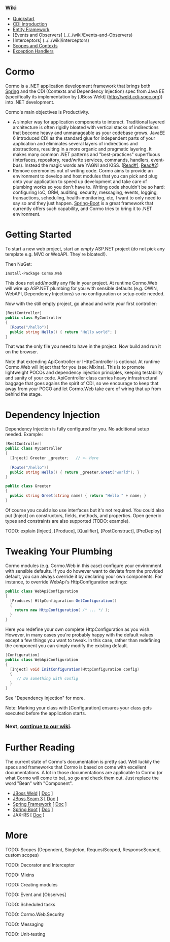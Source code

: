 ### [Wiki](../../wiki)
- [Quickstart](../../wiki/quickstart)
- [CDI Introduction](../../wiki/introduction)
- [Entity Framework](../../wiki/Cormo.Data.EntityFramework)
- [Events and Observers] (../../wiki/Events-and-Observers)
- [Interceptors] (../../wiki/interceptors)
- [Scopes and Contexts](../../wiki/Scopes-and-Contexts)
- [Exception Handlers](../../wiki/Exception-Handlers)

# Cormo
Cormo is a .NET application development framework that brings both [Spring](http://spring.io) and the CDI (Contexts and Dependency Injection) spec from Java EE (specifically its implementation by [JBoss Weld] (http://weld.cdi-spec.org)) into .NET development.

Cormo's main objectives is Productivity.
* A simpler way for application components to interact. Traditional layered architecture is often rigidly bloated with vertical stacks of indirections that become heavy and unmanageable as your codebase grows. JavaEE 6 introduced CDI as the standard glue for independent parts of your application and eliminates several layers of indirections and abstractions, resulting in a more organic and pragmatic layering. It makes many common .NET patterns and "best-practices" superfluous (interfaces, repository, read/write services, commands, handlers, event-bus). Instead the magic words are YAGNI and KISS. ([Read#1](http://www.oracle.com/au/products/database/o11java-195110.html), [Read#2](http://antoniogoncalves.org/2013/10/29/several-architectural-styles-with-java-ee-7/))
* Remove ceremonies out of writing code. Cormo aims to provide an environment to develop and host modules that you can pick and plug onto your application to speed up development and take care of plumbing works so you don't have to. Writing code shouldn't be so hard: configuring IoC, ORM, auditing, security, messaging, events, logging, transactions, scheduling, health-monitoring, etc, I want to only need to say so and they just happen. [Spring-Boot](http://projects.spring.io/spring-boot/) is a great framework that currently offers such capability, and Cormo tries to bring it to .NET environment.

# Getting Started
To start a new web project, start an *empty* ASP.NET project (do not pick any template e.g. MVC or WebAPI. They're bloated!).

Then NuGet:
```
Install-Package Cormo.Web
```
This does not add/modify any file in your project. At runtime Cormo.Web will wire up ASP.NET plumbing for you with sensible defaults (e.g. OWIN, WebAPI, Dependency Injections) so no configuration or setup code needed.

Now with the still empty project, go ahead and write your first controller:
```csharp
[RestController]
public class MyController
{
  [Route("/hello")]
  public string Hello() { return "Hello world"; }  
}
```
That was the only file you need to have in the project. Now build and run it on the browser.

Note that extending ApiController or IHttpController is optional. At runtime Cormo.Web will inject that for you (see: Mixins). This is to promote lightweight POCOs and dependency injection principles, keeping testability and sanity of your code. ApiController class carries heavy infrastructural baggage that goes agains the spirit of CDI, so we encourage to keep that away from your POCO and let Cormo.Web take care of wiring that up from behind the stage.

# Dependency Injection
Dependency Injection is fully configured for you. No additional setup needed.
Example:
```csharp
[RestController]
public class MyController
{
  [Inject] Greeter _greeter;   // <- Here
  
  [Route("/hello")]
  public string Hello() { return _greeter.Greet("world"); }  
}

public class Greeter
{
  public string Greet(string name) { return "Hello " + name; }
}
```
Of course you could also use interfaces but it's not required. You could also put [Inject] on constructors, fields, methods, and properties. Open generic types and constraints are also supported (TODO: example).

TODO: explain [Inject], [Produce], [Qualifier], [PostConstruct], [PreDeploy]

# Tweaking Your Plumbing
Cormo modules (e.g. Cormo.Web in this case) configure your environment with sensible defaults. If you do however want to deviate from the provided default, you can always override it by declaring your own components. For instance, to override WebApi's HttpConfiguration settings:
```csharp
public class WebApiConfiguration
{
  [Produces] HttpConfiguration GetConfiguration()
  {
    return new HttpConfiguration( /* ... */ );
  }
}
```
Here you redefine your own complete HttpConfiguration as you wish. However, in many cases you're probably happy with the default values except a few things you want to tweak. In this case, rather than redefining the component you can simply modify the existing default.
```csharp
[Configuration]
public class WebApiConfiguration
{
  [Inject] void InitConfiguration(HttpConfiguration config)
  {
     // Do something with config
  }
}
```
See "Dependency Injection" for more.

Note: Marking your class with [Configuration] ensures your class gets executed before the application starts.

### Next, [continue to our wiki](../../wiki).

# Further Reading
The current state of Cormo's documentation is pretty sad. Well luckily the specs and frameworks that Cormo is based on come with excellent documentations. A lot in those documentations are applicable to Cormo (or what Cormo will come to be), so go and check them out. Just replace the word "Bean" with "Component".
* [JBoss Weld](http://weld.cdi-spec.org)  [ [Doc](https://docs.jboss.org/weld/reference/latest/en-US/html/) ]
* [JBoss Seam 3](http://seamframework.org/Seam3/Home.html)  [ [Doc](https://docs.jboss.org/seam/latest/reference/html/) ]
* [Spring Framework](http://projects.spring.io/spring-framework/)  [ [Doc](http://docs.spring.io/spring/docs/4.2.0.BUILD-SNAPSHOT/spring-framework-reference/html/) ]
* [Spring Boot](http://projects.spring.io/spring-boot/)  [ [Doc](http://docs.spring.io/spring-boot/docs/1.2.2.BUILD-SNAPSHOT/reference/html/) ]
* JAX-RS  [ [Doc](http://docs.jboss.org/resteasy/docs/3.0.6.Final/userguide/html/) ]

# More

TODO: Scopes (Dependent, Singleton, RequestScoped, ResponseScoped, custom scopes)

TODO: Decorator and Interceptor

TODO: Mixins

TODO: Creating modules

TODO: Event<T> and [Observes]

TODO: Scheduled tasks

TODO: Cormo.Web.Security

TODO: Messaging

TODO: Unit-testing
